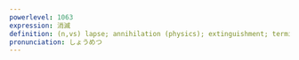 ```yaml
---
powerlevel: 1063
expression: 消滅
definition: (n,vs) lapse; annihilation (physics); extinguishment; termination (e.g. of legal representation); (P)
pronunciation: しょうめつ
---
```

